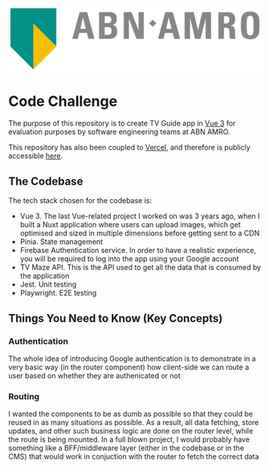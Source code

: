 ![alt text](public/svg/ABN-AMRO_Logo_new_colors.svg)
# Code Challenge

The purpose of this repository is to create TV Guide app in [Vue 3](https://vuejs.org/) for evaluation purposes by software engineering teams at ABN AMRO.

This repository has also been coupled to [Vercel](https://vercel.com/), and therefore is publicly accessible [here](https://abn-amro-code-challenge.vercel.app/).

## The Codebase

The tech stack chosen for the codebase is:
- Vue 3. The last Vue-related project I worked on was 3 years ago, when I built a Nuxt application where users can upload images, which get optimised and sized in multiple dimensions before getting sent to a CDN
- Pinia. State management
- Firebase Authentication service. In order to have a realistic experience, you will be required to log into the app using your Google account
- TV Maze API. This is the API used to get all the data that is consumed by the application
- Jest. Unit testing
- Playwright. E2E testing

## Things You Need to Know (Key Concepts)

### Authentication
The whole idea of introducing Google authentication is to demonstrate in a very basic way (in the router component) how client-side we can route a user based on whether they are authenicated or not

### Routing
I wanted the components to be as dumb as possible so that they could be reused in as many situations as possible. As a result, all data fetching, store updates, and other such business logic are done on the router level, while the route is being mounted. In a full blown project, I would probably have something like a BFF/middleware layer (either in the codebase or in the CMS) that would work in conjuction with the router to fetch the correct data